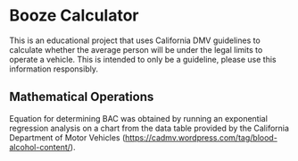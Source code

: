 # Booze Calculator

This is an educational project that uses California DMV guidelines to calculate whether the average person will be under the legal limits to operate a vehicle. This is intended to only be a guideline, please use this information responsibly.

## Mathematical Operations

Equation for determining BAC was obtained by running an exponential regression analysis on a chart from the data table provided by the California Department of Motor Vehicles (https://cadmv.wordpress.com/tag/blood-alcohol-content/). 
